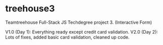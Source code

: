 # treehouse3
Teamtreehouse Full-Stack JS Techdegree project 3. (Interactive Form) 

V1.0 (Day 1): Everything ready except credit card validation.
V2.0 (Day 2): Lots of fixes, added basic card validation, cleaned up code.


